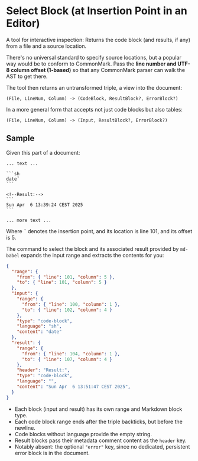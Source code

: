 # Select Block (at Insertion Point in an Editor)

A tool for interactive inspection:
Returns the code block (and results, if any) from a file and a source location.

There's no universal standard to specify source locations, but a popular way would be to conform to CommonMark.
Pass the **line number and UTF-8 column offset (1-based)** so that any CommonMark parser can walk the AST to get there.

The tool then returns an untransformed triple, a view into the document:

    (File, LineNum, Column) -> (CodeBlock, ResultBlock?, ErrorBlock?)

In a more general form that accepts not just code blocks but also tables:

    (File, LineNum, Column) -> (Input, ResultBlock?, ErrorBlock?)

## Sample

Given this part of a document:


    ... text ...
    
    ```sh
    dateˇ
    ```

    <!--Result:-->
    ```
    Sun Apr  6 13:39:24 CEST 2025
    ```

    ... more text ...


Where `ˇ` denotes the insertion point, and its location is line 101, and its offset is 5.

The command to select the block and its associated result provided by `md-babel` expands the input range and extracts the contents for you:

```json
{
  "range": {
    "from": { "line": 101, "column": 5 },
    "to": { "line": 101, "column": 5 }
  },
  "input": {
    "range": {
      "from": { "line": 100, "column": 1 },
      "to": { "line": 102, "column": 4 }
    },
    "type": "code-block",
    "language": "sh",
    "content": "date"
  },
  "result": {
    "range": {
      "from": { "line": 104, "column": 1 },
      "to": { "line": 107, "column": 4 }
    },
    "header": "Result:",
    "type": "code-block",
    "language": "",
    "content": "Sun Apr  6 13:51:47 CEST 2025",
  }
}
```

- Each block (input and result) has its own range and Markdown block type.
- Each code block range ends after the triple backticks, but before the newline.
- Code blocks without language provide the empty string.
- Result blocks pass their metadata comment content as the `header` key.
- Notably absent: the optional `"error"` key, since no dedicated, persistent error block is in the document.
